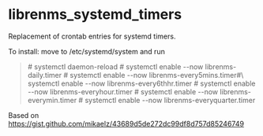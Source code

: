 # librenms_systemd_timers
Replacement of crontab entries for systemd timers.

To install:
move to /etc/systemd/system and run

> \# systemctl daemon-reload
>  \# systemctl enable --now librenms-daily.timer
>  \# systemctl enable --now librenms-every5mins.timer#\ systemctl enable --now librenms-every6thhr.timer
>  \# systemctl enable --now librenms-everyhour.timer
>  \# systemctl enable --now librenms-everymin.timer
>  \# systemctl enable --now librenms-everyquarter.timer


Based on https://gist.github.com/mikaelz/43689d5de272dc99df8d757d85246749
